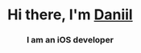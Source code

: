 <h1 align="center">Hi there, I'm <a href="https://daniilshat.ru/" target="_blank">Daniil</a> 
<h3 align="center">I am an iOS developer</a> 

